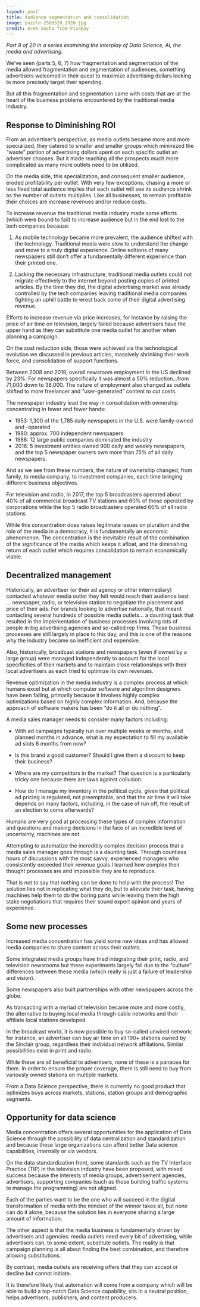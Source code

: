 ```yaml
---
layout: post
title: Audience segmentation and consolidation
image: puzzle-2500328_1920.jpg
credit: Arek Socha from Pixabay
---
```


*Part 8 of 20 in a series examining the interplay of Data Science, AI, the media and advertising.*

We’ve seen (parts 5, 6, 7) how fragmentation and segmentation of the media allowed fragmentation and segmentation of audiences, something advertisers welcomed in their quest to maximize advertising dollars looking to more precisely target their spending.  

But all this fragmentation and segmentation came with costs that are at the heart of the business problems encountered by the traditional media industry.

## Response to Diminishing ROI

From an advertiser’s perspective, as media outlets became more and more specialized, they catered to smaller and smaller groups which minimized the “waste” portion of advertising dollars spent on each specific outlet an advertiser chooses.  But it made reaching all the prospects much more complicated as many more outlets need to be utilized.

On the media side, this specialization, and consequent smaller audience, eroded profitability per outlet.  With very few exceptions, chasing a more or less fixed total audience implies that each outlet will see its audience shrink as the number of outlets multiplies. Like all businesses, to remain profitable their choices are increase revenues and/or reduce costs.

To increase revenue the traditional media industry made some efforts (which were bound to fail) to increase audience but in the end lost to the tech companies because:

1. As mobile technology became more prevalent, the audience shifted with the technology. Traditional media were slow to understand the change and move to a truly digital experience. Online editions of many newspapers still don’t offer a fundamentally different experience than their printed one.

2. Lacking the necessary infrastructure, traditional media outlets could not migrate effectively to the internet beyond posting copies of printed articles. By the time they did, the digital advertising market was already controlled by the tech companies leaving traditional media companies fighting an uphill battle to wrest back some of their digital advertising revenue.

Efforts to increase revenue via price increases, for instance by raising the price of air time on television, largely failed because advertisers have the upper hand as they can substitute one media outlet for another when planning a campaign.

On the cost reduction side, those were achieved via the technological evolution we discussed in previous articles, massively shrinking their work force, and consolidation of support functions.  

Between 2008 and 2019, overall newsroom employment in the US declined by 23%.  For newspapers specifically it was almost a 50% reduction…from 71,000 down to 38,000.  The nature of employment also changed as outlets shifted to more freelancer and “user-generated” content to cut costs.

The newspaper industry lead the way in consolidation with ownership concentrating in fewer and fewer hands:  

- 1953: 1,300 of the 1,785 daily newspapers in the U.S. were family-owned and -operated
- 1980: approx. 700 independent newspapers
- 1988: 12 large public companies dominated the industry
- 2016: 5 investment entities owned 900 daily and weekly newspapers, and the top 5 newspaper owners own more than 75% of all daily newspapers.


And as we see from these numbers, the nature of ownership changed, from family, to media company, to investment companies, each time bringing different business objectives.

For television and radio, in 2017, the top 5 broadcasters operated about 40% of all commercial broadcast TV stations and 60% of those operated by corporations while the top 5 radio broadcasters operated 60% of all radio stations

While this concentration does raises legitimate issues on pluralism and the role of the media in a democracy, it is fundamentally an economic phenomenon.  The concentration is the inevitable result of the combination of the significance of the media which keeps it afloat, and the diminishing return of each outlet which requires consolidation to remain economically viable.

## Decentralized management

Historically, an advertiser (or their ad agency or other intermediary) contacted whatever media outlet they felt would reach their audience best … newspaper, radio, or television station to negotiate the placement and price of their ads.  For brands looking to advertise nationally, that meant contacting several hundreds of possible media outlets… a daunting task that resulted in the implementation of business processes involving lots of people in big advertising agencies and so-called rep firms.  Those business processes are still largely in place to this day, and this is one of the reasons why the industry became so inefficient and expensive.

Also, historically, broadcast stations and newspapers (even if owned by a large group) were managed independently to account for the local specificities of their markets and to maintain close relationships with their local advertisers as each tried to optimize its own revenues.

Revenue optimization in the media industry is a complex process at which humans excel but at which computer software and algorithm designers have been failing, primarily because it involves highly complex optimizations based on highly complex information.  And, because the approach of software makers has been “do it all or do nothing”. 

A media sales manager needs to consider many factors including:

- With ad campaigns typically run over multiple weeks or months, and planned months in advance, what is my expectation to fill my available ad slots 6 months from now?

- Is this brand a good customer? Should I give them a discount to keep their business?

- Where are my competitors in the market? That question is a particularly tricky one because there are laws against collusion. 

- How do I manage my inventory in the political cycle, given that political ad pricing is regulated, not preemptable, and that the air time it will take depends on many factors, including, in the case of run off, the result of an election to come afterwards? 

Humans are very good at processing these types of complex information and questions and making decisions in the face of an incredible level of uncertainty, machines are not.

Attempting to automatize the incredibly complex decision process that a media sales manager goes through is a daunting task. Through countless hours of discussions with the most savvy, experienced managers who consistently exceeded their revenue goals I learned how complex their thought processes are and impossible they are to reproduce.

That is not to say that nothing can be done to help with the process!  The solution lies not in replicating what they do, but to alleviate their task, having machines help them to do the boring parts while leaving them the high stake negotiations that requires their sound expert opinion and years of experience.

## Some new processes

Increased media concentration has yield some new ideas and has allowed media companies to share content across their outlets.

Some integrated media groups have tried integrating their print, radio, and television newsrooms but these experiments largely fail due to the “culture” differences between these media (which really is just a failure of leadership and vision).

Some newspapers also built partnerships with other newspapers across the globe.

As transacting with a myriad of television became more and more costly, the alternative to buying local media through cable networks and their affiliate local stations developed.

In the broadcast world, it is now possible to buy so-called unwired network: for instance, an advertiser can buy air time on all 190+ stations owned by the Sinclair group, regardless their individual network affiliations. Similar possibilities exist in print and radio.

While these are all beneficial to advertisers, none of these is a panacea for them.  In order to ensure the proper coverage, there is still need to buy from variously owned stations on multiple markets. 

From a Data Science perspective, there is currently no good product that optimizes buys across markets, stations, station groups and demographic segments.

## Opportunity for data science

Media concentration offers several opportunities for the application of Data Science through the possibility of data centralization and standardization and because these large organizations can afford better Data science capabilities, internally or via vendors.

On the data standardization front, some standards such as the TV Interface Practice (TIP) in the television industry have been proposed, with mixed success because the interests of media groups, advertisement agencies, advertisers, supporting companies (such as those building traffic systems to manage the programming) are not aligned.  

Each of the parties want to be the one who will succeed in the digital transformation of media with the mindset of the winner takes all, but none can do it alone, because the solution lies in everyone sharing a large amount of information.

The other aspect is that the media business is fundamentally driven by advertisers and agencies: media outlets need every bit of advertising, while advertisers can, to some extent, substitute outlets. The reality is that campaign planning is all about finding the best combination, and therefore allowing substitutions. 

By contrast, media outlets are receiving offers that they can accept or decline but cannot initiate. 

It is therefore likely that automation will come from a company which will be able to build a top-notch Data Science capability, sits in a neutral position, helps advertisers, publishers, and content producers.

